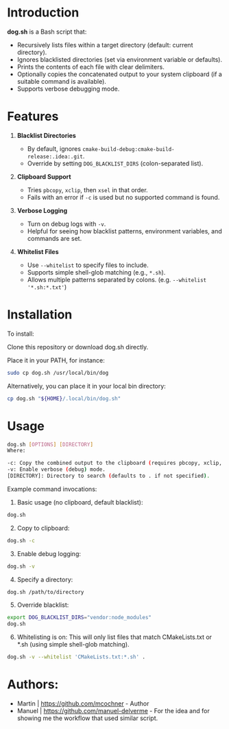 # Introduction

**dog.sh** is a Bash script that:
- Recursively lists files within a target directory (default: current directory).
- Ignores blacklisted directories (set via environment variable or defaults).
- Prints the contents of each file with clear delimiters.
- Optionally copies the concatenated output to your system clipboard (if a suitable command is available).
- Supports verbose debugging mode.

# Features

1. **Blacklist Directories**
    - By default, ignores `cmake-build-debug:cmake-build-release:.idea:.git`.
    - Override by setting `DOG_BLACKLIST_DIRS` (colon-separated list).

2. **Clipboard Support**
    - Tries `pbcopy`, `xclip`, then `xsel` in that order.
    - Fails with an error if `-c` is used but no supported command is found.

3. **Verbose Logging**
    - Turn on debug logs with `-v`.
    - Helpful for seeing how blacklist patterns, environment variables, and commands are set.

4. **Whitelist Files**
    - Use `--whitelist` to specify files to include.
    - Supports simple shell-glob matching (e.g., `*.sh`).
    - Allows multiple patterns separated by colons. (e.g. `--whitelist '*.sh:*.txt'`)

# Installation
To install:

Clone this repository or download dog.sh directly.

Place it in your PATH, for instance:
```bash
sudo cp dog.sh /usr/local/bin/dog
```

Alternatively, you can place it in your local bin directory:
```bash
cp dog.sh "${HOME}/.local/bin/dog.sh"
```

# Usage

```bash
dog.sh [OPTIONS] [DIRECTORY]
Where:

-c: Copy the combined output to the clipboard (requires pbcopy, xclip, or xsel).
-v: Enable verbose (debug) mode.
[DIRECTORY]: Directory to search (defaults to . if not specified).
```

Example command invocations:

1. Basic usage (no clipboard, default blacklist):
```bash
dog.sh
```

2. Copy to clipboard:
```bash
dog.sh -c
```

3. Enable debug logging:
```bash
dog.sh -v
```

4. Specify a directory:
```bash
dog.sh /path/to/directory
```

5. Override blacklist:
```bash
export DOG_BLACKLIST_DIRS="vendor:node_modules"
dog.sh
```

6. Whitelisting is on:
   This will only list files that match CMakeLists.txt or *.sh (using simple shell-glob matching).
```bash
dog.sh -v --whitelist 'CMakeLists.txt:*.sh' .
```


# Authors:
- Martin | https://github.com/mcochner - Author
- Manuel | https://github.com/manuel-delverme - For the idea and for showing me the workflow that used similar script.
